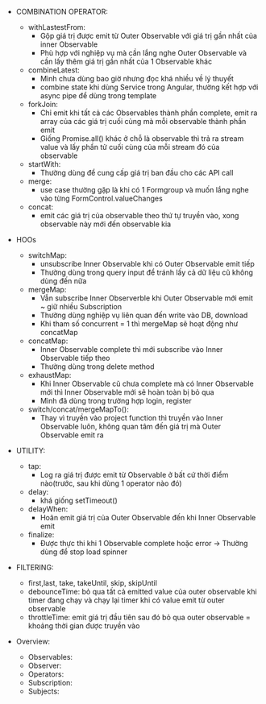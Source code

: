 - COMBINATION OPERATOR:
    - withLastestFrom:
        + Gộp giá trị được emit từ Outer Observable với giá trị gần nhất của inner Observable
        + Phù hợp với nghiệp vụ mà cần lắng nghe Outer Observable và cần lấy thêm giá trị gần nhất của 1 Observable khác
    - combineLatest:
        + Mình chưa dùng bao giờ nhưng đọc khá nhiều về lý thuyết
        + combine state khi dùng Service trong Angular, thường kết hợp với async pipe để dùng trong template
    - forkJoin:
        + Chỉ emit khi tất cả các Observables thành phần complete, emit ra array của các giá trị cuối cùng mà mỗi observable thành phần emit
        + Giống Promise.all() khác ở chỗ là observable thì trả ra stream value và lấy phần tử cuối cùng của mỗi stream đó của observable
    - startWith:
        + Thường dùng để cung cấp giá trị ban đầu cho các API call
    - merge:
        + use case thường gặp là khi có 1 Formgroup và muốn lắng nghe vào từng FormControl.valueChanges
    - concat:
        + emit các giá trị của observable theo thứ tự truyền vào, xong observable này mới đến observable kia
- HOOs
    - switchMap:
        + unsubscribe Inner Observable khi có Outer Observable emit tiếp
        + Thường dùng trong query input để tránh lấy cả dữ liệu cũ không dùng đến nữa
    - mergeMap:
        + Vẫn subscribe Inner Observerble khi Outer Observable mới emit ~ giữ nhiều Subscription
        + Thường dùng nghiệp vụ liên quan đến write vào DB, download
        + Khi tham số concurrent = 1 thì mergeMap sẽ hoạt động như concatMap
    - concatMap:
        + Inner Observable complete thì mới subscribe vào Inner Observable tiếp theo
        + Thường dùng trong delete method
    - exhaustMap:
        + Khi Inner Observable cũ chưa complete mà có Inner Observable mới thì Inner Observable mới sẽ hoàn toàn bị bỏ qua
        + Mình đã dùng trong trường hợp login, register
    - switch/concat/mergeMapTo():
        + Thay vì truyền vào project function thì truyền vào Inner Observable luôn, không quan tâm đến giá trị mà Outer Observable emit ra
- UTILITY:
    - tap:
        + Log ra giá trị được emit từ Observable ở bất cứ thời điểm nào(trước, sau khi dùng 1 operator nào đó)
    - delay: 
        + khá giống setTimeout()
    - delayWhen:
        + Hoãn emit giá trị của Outer Observable đến khi Inner Observable emit
    - finalize:
        + Được thực thi khi 1 Observable complete hoặc error -> Thường dùng để stop load spinner
- FILTERING:
    - first,last, take, takeUntil, skip, skipUntil
    - debounceTime: bỏ qua tất cả emitted value của outer observable khi timer đang chạy và chạy lại timer khi có value emit từ outer observable
    - throttleTime: emit giá trị đầu tiên sau đó bỏ qua outer observable = khoảng thời gian được truyền vào

- Overview:
    - Observables:
    - Observer:
    - Operators:
    - Subscription:
    - Subjects:
    